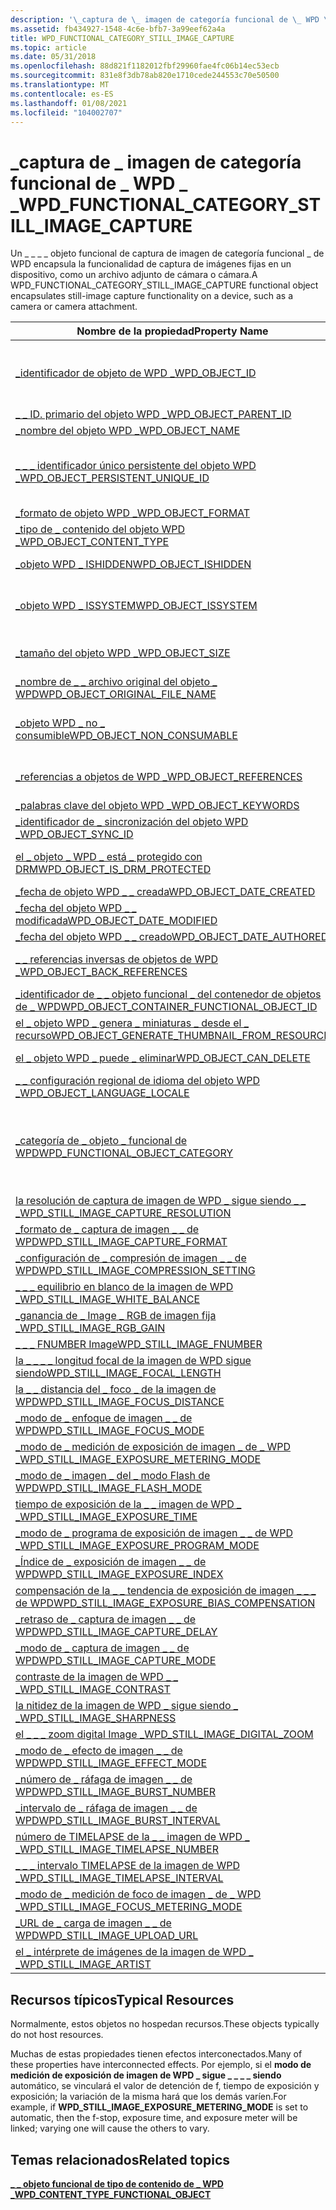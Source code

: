 ```yaml
---
description: '\_captura de \_ imagen de categoría funcional de \_ WPD \_ \_'
ms.assetid: fb434927-1548-4c6e-bfb7-3a99eef62a4a
title: WPD_FUNCTIONAL_CATEGORY_STILL_IMAGE_CAPTURE
ms.topic: article
ms.date: 05/31/2018
ms.openlocfilehash: 88d821f1182012fbf29960fae4fc06b14ec53ecb
ms.sourcegitcommit: 831e8f3db78ab820e1710cede244553c70e50500
ms.translationtype: MT
ms.contentlocale: es-ES
ms.lasthandoff: 01/08/2021
ms.locfileid: "104002707"
---
```

# <a name="wpd_functional_category_still_image_capture"></a><span data-ttu-id="ab202-103">\_captura de \_ imagen de categoría funcional de \_ WPD \_ \_</span><span class="sxs-lookup"><span data-stu-id="ab202-103">WPD\_FUNCTIONAL\_CATEGORY\_STILL\_IMAGE\_CAPTURE</span></span>

<span data-ttu-id="ab202-104">Un \_ \_ \_ \_ objeto funcional de captura de imagen de categoría funcional \_ de WPD encapsula la funcionalidad de captura de imágenes fijas en un dispositivo, como un archivo adjunto de cámara o cámara.</span><span class="sxs-lookup"><span data-stu-id="ab202-104">A WPD\_FUNCTIONAL\_CATEGORY\_STILL\_IMAGE\_CAPTURE functional object encapsulates still-image capture functionality on a device, such as a camera or camera attachment.</span></span>



| <span data-ttu-id="ab202-105">Nombre de la propiedad</span><span class="sxs-lookup"><span data-stu-id="ab202-105">Property Name</span></span>                                                                                                            | <span data-ttu-id="ab202-106">Obligatorio u opcional</span><span class="sxs-lookup"><span data-stu-id="ab202-106">Required or Optional</span></span>                                                                                                                                   |
|--------------------------------------------------------------------------------------------------------------------------|--------------------------------------------------------------------------------------------------------------------------------------------------------|
| [<span data-ttu-id="ab202-107">\_identificador de objeto de WPD \_</span><span class="sxs-lookup"><span data-stu-id="ab202-107">WPD\_OBJECT\_ID</span></span>](object-properties.md)                                                                   | <span data-ttu-id="ab202-108">Requerido, de solo lectura.</span><span class="sxs-lookup"><span data-stu-id="ab202-108">Required, read-only.</span></span> <span data-ttu-id="ab202-109">Un cliente no puede establecer esta propiedad, ni siquiera en el momento de la creación.</span><span class="sxs-lookup"><span data-stu-id="ab202-109">A client cannot set this property, even at creation time.</span></span>                                                                         |
| [<span data-ttu-id="ab202-110">\_ \_ ID. primario del objeto WPD \_</span><span class="sxs-lookup"><span data-stu-id="ab202-110">WPD\_OBJECT\_PARENT\_ID</span></span>](object-properties.md)                                                    | <span data-ttu-id="ab202-111">Obligatorio.</span><span class="sxs-lookup"><span data-stu-id="ab202-111">Required.</span></span>                                                                                                                                              |
| [<span data-ttu-id="ab202-112">\_nombre del objeto WPD \_</span><span class="sxs-lookup"><span data-stu-id="ab202-112">WPD\_OBJECT\_NAME</span></span>](object-properties.md)                                                               | <span data-ttu-id="ab202-113">Obligatorio.</span><span class="sxs-lookup"><span data-stu-id="ab202-113">Required.</span></span>                                                                                                                                              |
| [<span data-ttu-id="ab202-114">\_ \_ \_ identificador único persistente del objeto WPD \_</span><span class="sxs-lookup"><span data-stu-id="ab202-114">WPD\_OBJECT\_PERSISTENT\_UNIQUE\_ID</span></span>](object-properties.md)                             | <span data-ttu-id="ab202-115">Requerido, de solo lectura.</span><span class="sxs-lookup"><span data-stu-id="ab202-115">Required, read-only.</span></span> <span data-ttu-id="ab202-116">Un cliente no puede establecer esta propiedad, ni siquiera en el momento de la creación.</span><span class="sxs-lookup"><span data-stu-id="ab202-116">A client cannot set this property, even at creation time.</span></span>                                                                         |
| [<span data-ttu-id="ab202-117">\_formato de objeto WPD \_</span><span class="sxs-lookup"><span data-stu-id="ab202-117">WPD\_OBJECT\_FORMAT</span></span>](object-properties.md)                                                           | <span data-ttu-id="ab202-118">Obligatorio.</span><span class="sxs-lookup"><span data-stu-id="ab202-118">Required.</span></span>                                                                                                                                              |
| [<span data-ttu-id="ab202-119">\_tipo de \_ contenido del objeto WPD \_</span><span class="sxs-lookup"><span data-stu-id="ab202-119">WPD\_OBJECT\_CONTENT\_TYPE</span></span>](object-properties.md)                                              | <span data-ttu-id="ab202-120">Obligatorio.</span><span class="sxs-lookup"><span data-stu-id="ab202-120">Required.</span></span>                                                                                                                                              |
| [<span data-ttu-id="ab202-121">\_objeto WPD \_ ISHIDDEN</span><span class="sxs-lookup"><span data-stu-id="ab202-121">WPD\_OBJECT\_ISHIDDEN</span></span>](object-properties.md)                                                       | <span data-ttu-id="ab202-122">Es obligatorio si el objeto está oculto.</span><span class="sxs-lookup"><span data-stu-id="ab202-122">Required if the object is hidden.</span></span>                                                                                                                      |
| [<span data-ttu-id="ab202-123">\_objeto WPD \_ ISSYSTEM</span><span class="sxs-lookup"><span data-stu-id="ab202-123">WPD\_OBJECT\_ISSYSTEM</span></span>](object-properties.md)                                                       | <span data-ttu-id="ab202-124">Obligatorio si el objeto es un objeto del sistema (representa un archivo del sistema).</span><span class="sxs-lookup"><span data-stu-id="ab202-124">Required if the object is a system object (represents a system file).</span></span>                                                                                  |
| [<span data-ttu-id="ab202-125">\_tamaño del objeto WPD \_</span><span class="sxs-lookup"><span data-stu-id="ab202-125">WPD\_OBJECT\_SIZE</span></span>](object-properties.md)                                                               | <span data-ttu-id="ab202-126">Obligatorio si el objeto tiene al menos un recurso.</span><span class="sxs-lookup"><span data-stu-id="ab202-126">Required if the object has at least one resource.</span></span>                                                                                                      |
| [<span data-ttu-id="ab202-127">\_nombre de \_ \_ archivo original del objeto \_ WPD</span><span class="sxs-lookup"><span data-stu-id="ab202-127">WPD\_OBJECT\_ORIGINAL\_FILE\_NAME</span></span>](object-properties.md)                                 | <span data-ttu-id="ab202-128">Es obligatorio si el objeto representa un archivo.</span><span class="sxs-lookup"><span data-stu-id="ab202-128">Required if the object represents a file.</span></span>                                                                                                              |
| [<span data-ttu-id="ab202-129">\_objeto WPD \_ no \_ consumible</span><span class="sxs-lookup"><span data-stu-id="ab202-129">WPD\_OBJECT\_NON\_CONSUMABLE</span></span>](object-properties.md)                                          | <span data-ttu-id="ab202-130">Se recomienda si el objeto no está diseñado para su consumo por parte del dispositivo.</span><span class="sxs-lookup"><span data-stu-id="ab202-130">Recommended if the object is not meant for consumption by the device.</span></span>                                                                                  |
| [<span data-ttu-id="ab202-131">\_referencias a objetos de WPD \_</span><span class="sxs-lookup"><span data-stu-id="ab202-131">WPD\_OBJECT\_REFERENCES</span></span>](object-properties.md)                                                   | <span data-ttu-id="ab202-132">Obligatorio si el objeto tiene referencias a otros objetos.</span><span class="sxs-lookup"><span data-stu-id="ab202-132">Required if the object has references to other objects.</span></span>                                                                                                |
| [<span data-ttu-id="ab202-133">\_palabras clave del objeto WPD \_</span><span class="sxs-lookup"><span data-stu-id="ab202-133">WPD\_OBJECT\_KEYWORDS</span></span>](object-properties.md)                                                       | <span data-ttu-id="ab202-134">Opcional.</span><span class="sxs-lookup"><span data-stu-id="ab202-134">Optional.</span></span>                                                                                                                                              |
| [<span data-ttu-id="ab202-135">\_identificador de \_ sincronización del objeto WPD \_</span><span class="sxs-lookup"><span data-stu-id="ab202-135">WPD\_OBJECT\_SYNC\_ID</span></span>](object-properties.md)                                                        | <span data-ttu-id="ab202-136">Opcional.</span><span class="sxs-lookup"><span data-stu-id="ab202-136">Optional.</span></span>                                                                                                                                              |
| [<span data-ttu-id="ab202-137">el \_ objeto \_ WPD \_ está \_ protegido con DRM</span><span class="sxs-lookup"><span data-stu-id="ab202-137">WPD\_OBJECT\_IS\_DRM\_PROTECTED</span></span>](object-properties.md)                                     | <span data-ttu-id="ab202-138">Obligatorio si el objeto está protegido por la tecnología DRM.</span><span class="sxs-lookup"><span data-stu-id="ab202-138">Required if the object is protected by DRM technology.</span></span>                                                                                                 |
| [<span data-ttu-id="ab202-139">\_fecha de objeto WPD \_ \_ creada</span><span class="sxs-lookup"><span data-stu-id="ab202-139">WPD\_OBJECT\_DATE\_CREATED</span></span>](object-properties.md)                                              | <span data-ttu-id="ab202-140">Opcional.</span><span class="sxs-lookup"><span data-stu-id="ab202-140">Optional.</span></span>                                                                                                                                              |
| [<span data-ttu-id="ab202-141">\_fecha del objeto WPD \_ \_ modificada</span><span class="sxs-lookup"><span data-stu-id="ab202-141">WPD\_OBJECT\_DATE\_MODIFIED</span></span>](object-properties.md)                                            | <span data-ttu-id="ab202-142">Se recomienda su uso.</span><span class="sxs-lookup"><span data-stu-id="ab202-142">Recommended.</span></span>                                                                                                                                           |
| [<span data-ttu-id="ab202-143">\_fecha del objeto WPD \_ \_ creado</span><span class="sxs-lookup"><span data-stu-id="ab202-143">WPD\_OBJECT\_DATE\_AUTHORED</span></span>](object-properties.md)                                            | <span data-ttu-id="ab202-144">Opcional.</span><span class="sxs-lookup"><span data-stu-id="ab202-144">Optional.</span></span>                                                                                                                                              |
| [<span data-ttu-id="ab202-145">\_ \_ referencias inversas de objetos de WPD \_</span><span class="sxs-lookup"><span data-stu-id="ab202-145">WPD\_OBJECT\_BACK\_REFERENCES</span></span>](object-properties.md)                                                                   | <span data-ttu-id="ab202-146">Se recomienda si otro objeto hace referencia al objeto.</span><span class="sxs-lookup"><span data-stu-id="ab202-146">Recommended if the object is referenced by another object.</span></span>                                                                                             |
| [<span data-ttu-id="ab202-147">\_identificador de \_ \_ objeto funcional \_ del contenedor de objetos de \_ WPD</span><span class="sxs-lookup"><span data-stu-id="ab202-147">WPD\_OBJECT\_CONTAINER\_FUNCTIONAL\_OBJECT\_ID</span></span>](object-properties.md)        | <span data-ttu-id="ab202-148">Opcional.</span><span class="sxs-lookup"><span data-stu-id="ab202-148">Optional.</span></span>                                                                                                                                              |
| [<span data-ttu-id="ab202-149">el \_ objeto WPD \_ genera \_ miniaturas \_ desde el \_ recurso</span><span class="sxs-lookup"><span data-stu-id="ab202-149">WPD\_OBJECT\_GENERATE\_THUMBNAIL\_FROM\_RESOURCE</span></span>](object-properties.md)    | <span data-ttu-id="ab202-150">Opcional.</span><span class="sxs-lookup"><span data-stu-id="ab202-150">Optional.</span></span>                                                                                                                                              |
| [<span data-ttu-id="ab202-151">el \_ objeto WPD \_ puede \_ eliminar</span><span class="sxs-lookup"><span data-stu-id="ab202-151">WPD\_OBJECT\_CAN\_DELETE</span></span>](object-properties.md)                                                                        | <span data-ttu-id="ab202-152">Es obligatorio si no se puede eliminar el objeto.</span><span class="sxs-lookup"><span data-stu-id="ab202-152">Required if the object cannot be deleted.</span></span>                                                                                                              |
| [<span data-ttu-id="ab202-153">\_ \_ configuración regional de idioma del objeto WPD \_</span><span class="sxs-lookup"><span data-stu-id="ab202-153">WPD\_OBJECT\_LANGUAGE\_LOCALE</span></span>](object-properties.md)                                                                   | <span data-ttu-id="ab202-154">Opcional.</span><span class="sxs-lookup"><span data-stu-id="ab202-154">Optional.</span></span>                                                                                                                                              |
| [<span data-ttu-id="ab202-155">\_categoría de \_ objeto \_ funcional de WPD</span><span class="sxs-lookup"><span data-stu-id="ab202-155">WPD\_FUNCTIONAL\_OBJECT\_CATEGORY</span></span>](miscellaneous-properties.md)                         | <span data-ttu-id="ab202-156">Obligatorio.</span><span class="sxs-lookup"><span data-stu-id="ab202-156">Required.</span></span> <span data-ttu-id="ab202-157">Vea [**\_ \_ \_ \_ objeto funcional de tipo de contenido de WPD**](wpd-content-type-functional-object.md) para las categorías definidas por dispositivos portátiles de Windows.</span><span class="sxs-lookup"><span data-stu-id="ab202-157">See [**WPD\_CONTENT\_TYPE\_FUNCTIONAL\_OBJECT**](wpd-content-type-functional-object.md) for categories defined by Windows Portable Devices.</span></span> |
| [<span data-ttu-id="ab202-158">la resolución de captura de imagen de WPD \_ sigue siendo \_ \_ \_</span><span class="sxs-lookup"><span data-stu-id="ab202-158">WPD\_STILL\_IMAGE\_CAPTURE\_RESOLUTION</span></span>](still-image-properties.md)                  | <span data-ttu-id="ab202-159">Obligatorio.</span><span class="sxs-lookup"><span data-stu-id="ab202-159">Required.</span></span>                                                                                                                                              |
| [<span data-ttu-id="ab202-160">\_formato de \_ captura de imagen \_ \_ de WPD</span><span class="sxs-lookup"><span data-stu-id="ab202-160">WPD\_STILL\_IMAGE\_CAPTURE\_FORMAT</span></span>](still-image-properties.md)                          | <span data-ttu-id="ab202-161">Obligatorio.</span><span class="sxs-lookup"><span data-stu-id="ab202-161">Required.</span></span>                                                                                                                                              |
| [<span data-ttu-id="ab202-162">\_configuración de \_ compresión de imagen \_ \_ de WPD</span><span class="sxs-lookup"><span data-stu-id="ab202-162">WPD\_STILL\_IMAGE\_COMPRESSION\_SETTING</span></span>](still-image-properties.md)                | <span data-ttu-id="ab202-163">Opcional.</span><span class="sxs-lookup"><span data-stu-id="ab202-163">Optional.</span></span>                                                                                                                                              |
| [<span data-ttu-id="ab202-164">\_ \_ \_ equilibrio en blanco de la imagen de WPD \_</span><span class="sxs-lookup"><span data-stu-id="ab202-164">WPD\_STILL\_IMAGE\_WHITE\_BALANCE</span></span>](still-image-properties.md)                            | <span data-ttu-id="ab202-165">Opcional.</span><span class="sxs-lookup"><span data-stu-id="ab202-165">Optional.</span></span>                                                                                                                                              |
| [<span data-ttu-id="ab202-166">\_ganancia de \_ Image \_ RGB de imagen fija \_</span><span class="sxs-lookup"><span data-stu-id="ab202-166">WPD\_STILL\_IMAGE\_RGB\_GAIN</span></span>](still-image-properties.md)                                      | <span data-ttu-id="ab202-167">Opcional.</span><span class="sxs-lookup"><span data-stu-id="ab202-167">Optional.</span></span>                                                                                                                                              |
| [<span data-ttu-id="ab202-168">\_ \_ \_ FNUMBER Image</span><span class="sxs-lookup"><span data-stu-id="ab202-168">WPD\_STILL\_IMAGE\_FNUMBER</span></span>](still-image-properties.md)                                         | <span data-ttu-id="ab202-169">Opcional.</span><span class="sxs-lookup"><span data-stu-id="ab202-169">Optional.</span></span>                                                                                                                                              |
| [<span data-ttu-id="ab202-170">la \_ \_ \_ \_ longitud focal de la imagen de WPD sigue siendo</span><span class="sxs-lookup"><span data-stu-id="ab202-170">WPD\_STILL\_IMAGE\_FOCAL\_LENGTH</span></span>](still-image-properties.md)                              | <span data-ttu-id="ab202-171">Opcional.</span><span class="sxs-lookup"><span data-stu-id="ab202-171">Optional.</span></span>                                                                                                                                              |
| [<span data-ttu-id="ab202-172">la \_ \_ distancia del \_ foco \_ de la imagen de WPD</span><span class="sxs-lookup"><span data-stu-id="ab202-172">WPD\_STILL\_IMAGE\_FOCUS\_DISTANCE</span></span>](still-image-properties.md)                          | <span data-ttu-id="ab202-173">Opcional.</span><span class="sxs-lookup"><span data-stu-id="ab202-173">Optional.</span></span>                                                                                                                                              |
| [<span data-ttu-id="ab202-174">\_modo de \_ enfoque de imagen \_ \_ de WPD</span><span class="sxs-lookup"><span data-stu-id="ab202-174">WPD\_STILL\_IMAGE\_FOCUS\_MODE</span></span>](still-image-properties.md)                                  | <span data-ttu-id="ab202-175">Opcional.</span><span class="sxs-lookup"><span data-stu-id="ab202-175">Optional.</span></span>                                                                                                                                              |
| [<span data-ttu-id="ab202-176">\_modo de \_ medición de exposición de imagen \_ de \_ WPD \_</span><span class="sxs-lookup"><span data-stu-id="ab202-176">WPD\_STILL\_IMAGE\_EXPOSURE\_METERING\_MODE</span></span>](still-image-properties.md)         | <span data-ttu-id="ab202-177">Opcional.</span><span class="sxs-lookup"><span data-stu-id="ab202-177">Optional.</span></span>                                                                                                                                              |
| [<span data-ttu-id="ab202-178">\_modo de \_ imagen \_ del \_ modo Flash de WPD</span><span class="sxs-lookup"><span data-stu-id="ab202-178">WPD\_STILL\_IMAGE\_FLASH\_MODE</span></span>](still-image-properties.md)                                  | <span data-ttu-id="ab202-179">Opcional.</span><span class="sxs-lookup"><span data-stu-id="ab202-179">Optional.</span></span>                                                                                                                                              |
| [<span data-ttu-id="ab202-180">tiempo de exposición de la \_ \_ imagen de WPD \_ \_</span><span class="sxs-lookup"><span data-stu-id="ab202-180">WPD\_STILL\_IMAGE\_EXPOSURE\_TIME</span></span>](still-image-properties.md)                            | <span data-ttu-id="ab202-181">Opcional.</span><span class="sxs-lookup"><span data-stu-id="ab202-181">Optional.</span></span>                                                                                                                                              |
| [<span data-ttu-id="ab202-182">\_modo de \_ programa de exposición de imagen \_ \_ de WPD \_</span><span class="sxs-lookup"><span data-stu-id="ab202-182">WPD\_STILL\_IMAGE\_EXPOSURE\_PROGRAM\_MODE</span></span>](still-image-properties.md)           | <span data-ttu-id="ab202-183">Opcional.</span><span class="sxs-lookup"><span data-stu-id="ab202-183">Optional.</span></span>                                                                                                                                              |
| [<span data-ttu-id="ab202-184">\_Índice de \_ exposición de imagen \_ \_ de WPD</span><span class="sxs-lookup"><span data-stu-id="ab202-184">WPD\_STILL\_IMAGE\_EXPOSURE\_INDEX</span></span>](still-image-properties.md)                          | <span data-ttu-id="ab202-185">Opcional.</span><span class="sxs-lookup"><span data-stu-id="ab202-185">Optional.</span></span>                                                                                                                                              |
| [<span data-ttu-id="ab202-186">compensación de la \_ \_ tendencia de exposición de imagen \_ \_ \_ de WPD</span><span class="sxs-lookup"><span data-stu-id="ab202-186">WPD\_STILL\_IMAGE\_EXPOSURE\_BIAS\_COMPENSATION</span></span>](still-image-properties.md) | <span data-ttu-id="ab202-187">Opcional.</span><span class="sxs-lookup"><span data-stu-id="ab202-187">Optional.</span></span>                                                                                                                                              |
| [<span data-ttu-id="ab202-188">\_retraso de \_ captura de imagen \_ \_ de WPD</span><span class="sxs-lookup"><span data-stu-id="ab202-188">WPD\_STILL\_IMAGE\_CAPTURE\_DELAY</span></span>](still-image-properties.md)                            | <span data-ttu-id="ab202-189">Opcional.</span><span class="sxs-lookup"><span data-stu-id="ab202-189">Optional.</span></span>                                                                                                                                              |
| [<span data-ttu-id="ab202-190">\_modo de \_ captura de imagen \_ \_ de WPD</span><span class="sxs-lookup"><span data-stu-id="ab202-190">WPD\_STILL\_IMAGE\_CAPTURE\_MODE</span></span>](still-image-properties.md)                              | <span data-ttu-id="ab202-191">Opcional.</span><span class="sxs-lookup"><span data-stu-id="ab202-191">Optional.</span></span>                                                                                                                                              |
| [<span data-ttu-id="ab202-192">contraste de la imagen de WPD \_ \_ \_</span><span class="sxs-lookup"><span data-stu-id="ab202-192">WPD\_STILL\_IMAGE\_CONTRAST</span></span>](still-image-properties.md)                                       | <span data-ttu-id="ab202-193">Opcional.</span><span class="sxs-lookup"><span data-stu-id="ab202-193">Optional.</span></span>                                                                                                                                              |
| [<span data-ttu-id="ab202-194">la nitidez de la imagen de WPD \_ sigue siendo \_ \_</span><span class="sxs-lookup"><span data-stu-id="ab202-194">WPD\_STILL\_IMAGE\_SHARPNESS</span></span>](still-image-properties.md)                                     | <span data-ttu-id="ab202-195">Opcional.</span><span class="sxs-lookup"><span data-stu-id="ab202-195">Optional.</span></span>                                                                                                                                              |
| [<span data-ttu-id="ab202-196">el \_ \_ \_ zoom digital Image \_</span><span class="sxs-lookup"><span data-stu-id="ab202-196">WPD\_STILL\_IMAGE\_DIGITAL\_ZOOM</span></span>](still-image-properties.md)                              | <span data-ttu-id="ab202-197">Opcional.</span><span class="sxs-lookup"><span data-stu-id="ab202-197">Optional.</span></span>                                                                                                                                              |
| [<span data-ttu-id="ab202-198">\_modo de \_ efecto de imagen \_ \_ de WPD</span><span class="sxs-lookup"><span data-stu-id="ab202-198">WPD\_STILL\_IMAGE\_EFFECT\_MODE</span></span>](still-image-properties.md)                                | <span data-ttu-id="ab202-199">Opcional.</span><span class="sxs-lookup"><span data-stu-id="ab202-199">Optional.</span></span>                                                                                                                                              |
| [<span data-ttu-id="ab202-200">\_número de \_ ráfaga de imagen \_ \_ de WPD</span><span class="sxs-lookup"><span data-stu-id="ab202-200">WPD\_STILL\_IMAGE\_BURST\_NUMBER</span></span>](still-image-properties.md)                              | <span data-ttu-id="ab202-201">Opcional.</span><span class="sxs-lookup"><span data-stu-id="ab202-201">Optional.</span></span>                                                                                                                                              |
| [<span data-ttu-id="ab202-202">\_intervalo de \_ ráfaga de imagen \_ \_ de WPD</span><span class="sxs-lookup"><span data-stu-id="ab202-202">WPD\_STILL\_IMAGE\_BURST\_INTERVAL</span></span>](still-image-properties.md)                          | <span data-ttu-id="ab202-203">Opcional.</span><span class="sxs-lookup"><span data-stu-id="ab202-203">Optional.</span></span>                                                                                                                                              |
| [<span data-ttu-id="ab202-204">número de TIMELAPSE de la \_ \_ imagen de WPD \_ \_</span><span class="sxs-lookup"><span data-stu-id="ab202-204">WPD\_STILL\_IMAGE\_TIMELAPSE\_NUMBER</span></span>](still-image-properties.md)                      | <span data-ttu-id="ab202-205">Opcional.</span><span class="sxs-lookup"><span data-stu-id="ab202-205">Optional.</span></span>                                                                                                                                              |
| [<span data-ttu-id="ab202-206">\_ \_ \_ intervalo TIMELAPSE de la imagen de WPD \_</span><span class="sxs-lookup"><span data-stu-id="ab202-206">WPD\_STILL\_IMAGE\_TIMELAPSE\_INTERVAL</span></span>](still-image-properties.md)                  | <span data-ttu-id="ab202-207">Opcional.</span><span class="sxs-lookup"><span data-stu-id="ab202-207">Optional.</span></span>                                                                                                                                              |
| [<span data-ttu-id="ab202-208">\_modo de \_ medición de foco de imagen \_ de \_ WPD \_</span><span class="sxs-lookup"><span data-stu-id="ab202-208">WPD\_STILL\_IMAGE\_FOCUS\_METERING\_MODE</span></span>](still-image-properties.md)               | <span data-ttu-id="ab202-209">Opcional.</span><span class="sxs-lookup"><span data-stu-id="ab202-209">Optional.</span></span>                                                                                                                                              |
| [<span data-ttu-id="ab202-210">\_URL de \_ carga de imagen \_ \_ de WPD</span><span class="sxs-lookup"><span data-stu-id="ab202-210">WPD\_STILL\_IMAGE\_UPLOAD\_URL</span></span>](still-image-properties.md)                                  | <span data-ttu-id="ab202-211">Opcional.</span><span class="sxs-lookup"><span data-stu-id="ab202-211">Optional.</span></span>                                                                                                                                              |
| [<span data-ttu-id="ab202-212">el \_ intérprete de imágenes de la imagen de WPD \_ \_</span><span class="sxs-lookup"><span data-stu-id="ab202-212">WPD\_STILL\_IMAGE\_ARTIST</span></span>](still-image-properties.md)                                           | <span data-ttu-id="ab202-213">Opcional.</span><span class="sxs-lookup"><span data-stu-id="ab202-213">Optional.</span></span>                                                                                                                                              |



 

## <a name="typical-resources"></a><span data-ttu-id="ab202-214">Recursos típicos</span><span class="sxs-lookup"><span data-stu-id="ab202-214">Typical Resources</span></span>

<span data-ttu-id="ab202-215">Normalmente, estos objetos no hospedan recursos.</span><span class="sxs-lookup"><span data-stu-id="ab202-215">These objects typically do not host resources.</span></span>

<span data-ttu-id="ab202-216">Muchas de estas propiedades tienen efectos interconectados.</span><span class="sxs-lookup"><span data-stu-id="ab202-216">Many of these properties have interconnected effects.</span></span> <span data-ttu-id="ab202-217">Por ejemplo, si el **modo de medición de exposición de imagen de WPD \_ sigue \_ \_ \_ \_ siendo** automático, se vinculará el valor de detención de f, tiempo de exposición y exposición; la variación de la misma hará que los demás varíen.</span><span class="sxs-lookup"><span data-stu-id="ab202-217">For example, if **WPD\_STILL\_IMAGE\_EXPOSURE\_METERING\_MODE** is set to automatic, then the f-stop, exposure time, and exposure meter will be linked; varying one will cause the others to vary.</span></span>

## <a name="related-topics"></a><span data-ttu-id="ab202-218">Temas relacionados</span><span class="sxs-lookup"><span data-stu-id="ab202-218">Related topics</span></span>

<dl> <dt>

[<span data-ttu-id="ab202-219">**\_ \_ objeto funcional de tipo de contenido de \_ WPD \_**</span><span class="sxs-lookup"><span data-stu-id="ab202-219">**WPD\_CONTENT\_TYPE\_FUNCTIONAL\_OBJECT**</span></span>](wpd-content-type-functional-object.md)
</dt> </dl>

 

 



